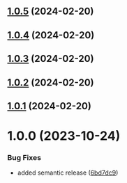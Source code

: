 ## [1.0.5](https://github.com/mBlomsterberg/github-cheatsheet/compare/v1.0.4...v1.0.5) (2024-02-20)

## [1.0.4](https://github.com/mBlomsterberg/github-cheatsheet/compare/v1.0.3...v1.0.4) (2024-02-20)

## [1.0.3](https://github.com/mBlomsterberg/github-cheatsheet/compare/v1.0.2...v1.0.3) (2024-02-20)

## [1.0.2](https://github.com/mBlomsterberg/github-cheatsheet/compare/v1.0.1...v1.0.2) (2024-02-20)

## [1.0.1](https://github.com/mBlomsterberg/github-cheatsheet/compare/v1.0.0...v1.0.1) (2024-02-20)

# 1.0.0 (2023-10-24)


### Bug Fixes

* added semantic release ([6bd7dc9](https://github.com/mBlomsterberg/github-cheatsheet/commit/6bd7dc9cdc8a27777faab7978b1954a6107f2b4c))

